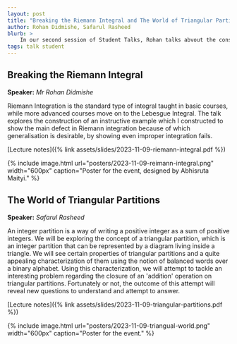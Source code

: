 ```yaml
---
layout: post
title: "Breaking the Riemann Integral and The World of Triangular Partitions"
author: Rohan Didmishe, Safarul Rasheed  
blurb: >
    In our second session of Student Talks, Rohan talks abvout the construction of an instructive example which he constructed to show the main defect in Riemann integration, while Safarul explores the concept of a triangular partition. 
tags: talk student
---
```



## Breaking the Riemann Integral

**Speaker:** _Mr Rohan Didmishe_

Riemann Integration is the standard type of integral taught in basic courses, while more advanced courses move on to the Lebesgue Integral. The talk explores the construction of an instructive example which I constructed to show the main defect in Riemann integration because of which generalisation is desirable, by showing even improper integration fails.

[Lecture notes]({% link assets/slides/2023-11-09-riemann-integral.pdf %})

{% include image.html
    url="posters/2023-11-09-reimann-integral.png"
    width="600px"
    caption="Poster for the event, designed by Abhisruta Maityi."
%}

## The World of Triangular Partitions

**Speaker:** _Safarul Rasheed_

 An integer partition is a way of writing a positive integer as a sum of positive integers. We will be exploring the concept of a triangular partition, which is an integer partition that can be represented by a diagram living inside a triangle. We will see certain properties of triangular partitions and a quite appealing characterization of them using the notion of balanced words over a binary alphabet. Using this characterization, we will attempt to tackle an interesting problem regarding the closure of an 'addition' operation on triangular partitions. Fortunately or not, the outcome of this attempt will reveal new questions to understand and attempt to answer.

[Lecture notes]({% link assets/slides/2023-11-09-triangular-partitions.pdf %})

{% include image.html
    url="posters/2023-11-09-triangual-world.png"
    width="600px"
    caption="Poster for the event."
%}




